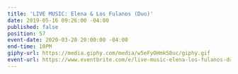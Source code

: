 ```yaml
---
title: 'LIVE MUSIC: Elena & Los Fulanos (Duo)'
date: 2019-05-16 09:26:00 -04:00
published: false
position: 57
event-date: 2020-03-20 20:00:00 -04:00
end-time: 10PM
giphy-url: https://media.giphy.com/media/w5eFyOHmkS8uc/giphy.gif
event-url: https://www.eventbrite.com/e/live-music-elena-los-fulanos-duo-tickets-90974953535
---
```


